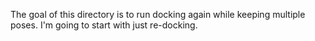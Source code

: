 The goal of this directory is to run docking again while keeping multiple poses.
I'm going to start with just re-docking.
